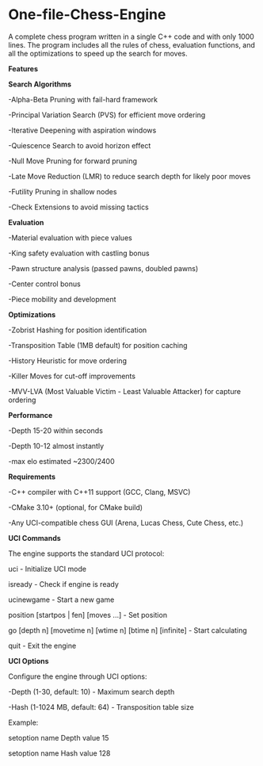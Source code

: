 # One-file-Chess-Engine
A complete chess program written in a single C++ code and with only 1000 lines. The program includes all the rules of chess, evaluation functions, and all the optimizations to speed up the search for moves.

**Features**  

**Search Algorithms**

-Alpha-Beta Pruning with fail-hard framework  

-Principal Variation Search (PVS) for efficient move ordering  

-Iterative Deepening with aspiration windows  

-Quiescence Search to avoid horizon effect  

-Null Move Pruning for forward pruning  

-Late Move Reduction (LMR) to reduce search depth for likely poor moves  

-Futility Pruning in shallow nodes  

-Check Extensions to avoid missing tactics

**Evaluation**  


-Material evaluation with piece values  

-King safety evaluation with castling bonus  

-Pawn structure analysis (passed pawns, doubled pawns)  

-Center control bonus  

-Piece mobility and development  


**Optimizations**  


-Zobrist Hashing for position identification  

-Transposition Table (1MB default) for position caching  

-History Heuristic for move ordering  

-Killer Moves for cut-off improvements  

-MVV-LVA (Most Valuable Victim - Least Valuable Attacker) for capture ordering  


**Performance**  


-Depth 15-20 within seconds  

-Depth 10-12 almost instantly  

-max elo estimated ~2300/2400  





**Requirements** 


-C++ compiler with C++11 support (GCC, Clang, MSVC)  

-CMake 3.10+ (optional, for CMake build)  

-Any UCI-compatible chess GUI (Arena, Lucas Chess, Cute Chess, etc.)  

**UCI Commands**  

The engine supports the standard UCI protocol:  


uci - Initialize UCI mode  

isready - Check if engine is ready  

ucinewgame - Start a new game  

position [startpos | fen] [moves ...] - Set position  

go [depth n] [movetime n] [wtime n] [btime n] [infinite] - Start calculating  

quit - Exit the engine  


**UCI Options**  

Configure the engine through UCI options:  


-Depth (1-30, default: 10) - Maximum search depth  

-Hash (1-1024 MB, default: 64) - Transposition table size  


Example:  

setoption name Depth value 15  

setoption name Hash value 128  

